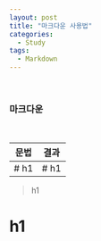 ```yaml
---
layout: post
title: "마크다운 사용법"
categories:
  - Study
tags:
  - Markdown
---
```


<br>

### 마크다운

<br>

문법|결과
----|----
# h1|# h1

> h1

# h1
